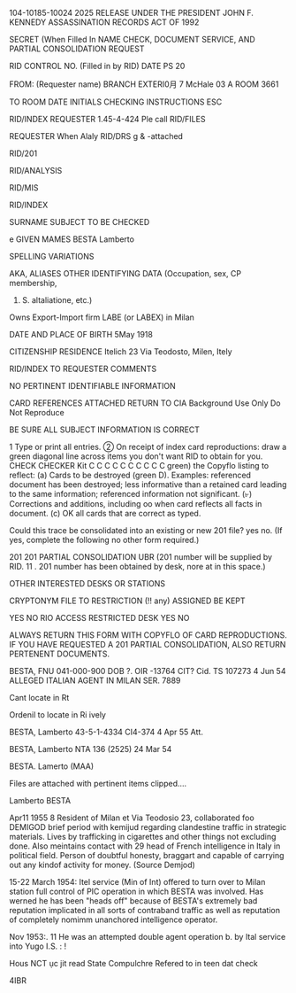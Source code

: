 104-10185-10024 2025 RELEASE UNDER THE PRESIDENT JOHN F. KENNEDY ASSASSINATION RECORDS ACT OF 1992

SECRET
(When Filled In
NAME CHECK, DOCUMENT SERVICE, AND PARTIAL CONSOLIDATION REQUEST

RID CONTROL NO. (Filled in by RID)
DATE PS
20

FROM: (Requester name)
BRANCH
EXTERI0月
7 McHale 03 A
ROOM
3661

TO ROOM DATE INITIALS CHECKING INSTRUCTIONS
ESC

RID/INDEX
REQUESTER
1.45-4-424
Ple call
RID/FILES

REQUESTER
When Alaly
RID/DRS g & -attached

RID/201

RID/ANALYSIS

RID/MIS

RID/INDEX

SURNAME SUBJECT TO BE CHECKED

e GIVEN MAMES
BESTA Lamberto

SPELLING VARIATIONS

AKA, ALIASES OTHER IDENTIFYING DATA (Occupation, sex, CP membership,
1. S. altaliatione, etc.)

Owns Export-Import firm LABE (or LABEX)
in Milan

DATE AND PLACE OF BIRTH 5May 1918

CITIZENSHIP RESIDENCE
Itelich 23 Via Teodosto, Milen, Itely

RID/INDEX TO REQUESTER COMMENTS

NO PERTINENT IDENTIFIABLE INFORMATION

CARD REFERENCES ATTACHED RETURN TO CIA
Background Use Only
Do Not Reproduce

BE SURE ALL SUBJECT INFORMATION IS CORRECT

1 Type or print all entries.
② On receipt of index card reproductions: draw a green diagonal line across items you
don't want RID to obtain for you.
CHECK CHECKER Kit C C C C C C C C C C green) the Copyflo listing to reflect: (a) Cards to be destroyed (green D).
Examples: referenced document has been destroyed; less informative than a retained
card leading to the same information; referenced information not significant. (৮)
Corrections and additions, including oo when card reflects all facts in document.
(c) OK all cards that are correct as typed.

Could this trace be consolidated into an existing or new 201 file? yes no. (If
yes, complete the following no other form required.)

201 201 PARTIAL CONSOLIDATION
UBR
(201 number will be supplied by RID. 11 . 201 number has been obtained by
desk, nore at in this space.)

OTHER INTERESTED DESKS OR STATIONS

CRYPTONYM FILE TO RESTRICTION (!! any)
ASSIGNED BE KEPT

YES NO RIO ACCESS RESTRICTED
DESK YES NO

ALWAYS RETURN THIS FORM WITH COPYFLO OF CARD REPRODUCTIONS. IF YOU HAVE REQUESTED
A 201 PARTIAL CONSOLIDATION, ALSO RETURN PERTENENT DOCUMENTS.

BESTA, FNU 041-000-900
DOB ?. OIR -13764
CIT? Cid.
TS 107273
4 Jun 54
ALLEGED ITALIAN AGENT IN MILAN SER. 7889

Cant locate
in Rt

Ordenil
to locate
in Ri
ively

BESTA, Lamberto 43-5-1-4334
CI4-374
4 Apr 55
Att.

BESTA, Lamberto NTA 136
(2525)
24 Mar 54

BESTA. Lamerto (MAA)

Files are attached with pertinent items clipped....

Lamberto BESTA

Apr11 1955 8 Resident of Milan et Via Teodosio 23, collaborated foo
DEMIGOD
brief period with kemijud regarding clandestine
traffic in strategic materials. Lives by trafficking in cigarettes and
other things not excluding done. Also meintains contact with
29
head of French intelligence in Italy in political field. Person of
doubtful honesty, braggart and capable of carrying out any kindof
activity for money. (Source Demjod)

15-22
March 1954: Itel service (Min of Int) offered to turn over to Milan station
full control of PIC operation in which BESTA was involved. Has werned
he has been
"heads off" because of BESTA's extremely bad reputation
implicated in all sorts of contraband traffic as well as reputation
of completely nomimm unanchored intelligence operator.

Νον 1953:.
11
He was an attempted double agent operation b. by Ital service into
Yugo I.S.
:
!

Hous NCT ục
jit read State Compulchre
Refered to in teen dat check

4IBR
